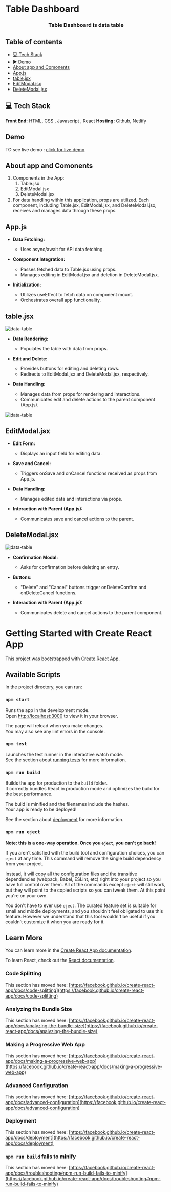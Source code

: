#  Table Dashboard

<h3 align="center"> Table Dashboard is data table</h3>

## Table of contents
* [💻 Tech Stack](#tech-stack)
* [▶️ Demo](#demo)
* [About app and Comonents](#App-Info)
* [App.js](#App.js)
* [table.jsx](#table.jsx)
* [EditModal.jsx](#EditModal.jsx)
* [DeleteModal.jsx](#DeleteModal.jsx)


<a name="tech-stack"/>

## 💻 Tech Stack
**Front End:** HTML, CSS , Javascript , React
**Hosting:** Github, Netlify

<a name="demo"/>

## Demo
TO see live demo : [click for live demo](https://data-table-reactjs.netlify.app/).

<a name="App-Info"/>

## About app and Comonents
1. Components in the App:
   1. Table.jsx 
   2. EditModal.jsx
   3. DeleteModal.jsx
2. For data handling within this application, props are utilized. Each component, including Table.jsx, EditModal.jsx, and DeleteModal.jsx, receives and manages data through these props.

<a name="App.js"/>

## App.js
- **Data Fetching:**
  - Uses async/await for API data fetching.
  
- **Component Integration:**
  - Passes fetched data to Table.jsx using props.
  - Manages editing in EditModal.jsx and deletion in DeleteModal.jsx.

- **Initialization:**
  - Utilizes useEffect to fetch data on component mount.
  - Orchestrates overall app functionality.

<a name="table.jsx"/>

## table.jsx
![data-table](assets/table.png)
- **Data Rendering:**
  - Populates the table with data from props.

- **Edit and Delete:**
  - Provides buttons for editing and deleting rows.
  - Redirects to EditModal.jsx and DeleteModal.jsx, respectively.

- **Data Handling:**
  - Manages data from props for rendering and interactions.
  - Communicates edit and delete actions to the parent component (App.js).

<a name="EditModal.jsx"/>

![data-table](assets/editModal.png)

## EditModal.jsx
- **Edit Form:**
  - Displays an input field for editing data.

- **Save and Cancel:**
  - Triggers onSave and onCancel functions received as props from App.js.

- **Data Handling:**
  - Manages edited data and interactions via props.

- **Interaction with Parent (App.js):**
  - Communicates save and cancel actions to the parent.

<a name="DeleteModal.jsx"/>

## DeleteModal.jsx

![data-table](assets/deleteModal.png)

- **Confirmation Modal:**
  - Asks for confirmation before deleting an entry.

- **Buttons:**
  - "Delete" and "Cancel" buttons trigger onDeleteConfirm and onDeleteCancel functions.

- **Interaction with Parent (App.js):**
  - Communicates delete and cancel actions to the parent component.


# Getting Started with Create React App

This project was bootstrapped with [Create React App](https://github.com/facebook/create-react-app).

## Available Scripts

In the project directory, you can run:

### `npm start`

Runs the app in the development mode.\
Open [http://localhost:3000](http://localhost:3000) to view it in your browser.

The page will reload when you make changes.\
You may also see any lint errors in the console.

### `npm test`

Launches the test runner in the interactive watch mode.\
See the section about [running tests](https://facebook.github.io/create-react-app/docs/running-tests) for more information.

### `npm run build`

Builds the app for production to the `build` folder.\
It correctly bundles React in production mode and optimizes the build for the best performance.

The build is minified and the filenames include the hashes.\
Your app is ready to be deployed!

See the section about [deployment](https://facebook.github.io/create-react-app/docs/deployment) for more information.

### `npm run eject`

**Note: this is a one-way operation. Once you `eject`, you can't go back!**

If you aren't satisfied with the build tool and configuration choices, you can `eject` at any time. This command will remove the single build dependency from your project.

Instead, it will copy all the configuration files and the transitive dependencies (webpack, Babel, ESLint, etc) right into your project so you have full control over them. All of the commands except `eject` will still work, but they will point to the copied scripts so you can tweak them. At this point you're on your own.

You don't have to ever use `eject`. The curated feature set is suitable for small and middle deployments, and you shouldn't feel obligated to use this feature. However we understand that this tool wouldn't be useful if you couldn't customize it when you are ready for it.

## Learn More

You can learn more in the [Create React App documentation](https://facebook.github.io/create-react-app/docs/getting-started).

To learn React, check out the [React documentation](https://reactjs.org/).

### Code Splitting

This section has moved here: [https://facebook.github.io/create-react-app/docs/code-splitting](https://facebook.github.io/create-react-app/docs/code-splitting)

### Analyzing the Bundle Size

This section has moved here: [https://facebook.github.io/create-react-app/docs/analyzing-the-bundle-size](https://facebook.github.io/create-react-app/docs/analyzing-the-bundle-size)

### Making a Progressive Web App

This section has moved here: [https://facebook.github.io/create-react-app/docs/making-a-progressive-web-app](https://facebook.github.io/create-react-app/docs/making-a-progressive-web-app)

### Advanced Configuration

This section has moved here: [https://facebook.github.io/create-react-app/docs/advanced-configuration](https://facebook.github.io/create-react-app/docs/advanced-configuration)

### Deployment

This section has moved here: [https://facebook.github.io/create-react-app/docs/deployment](https://facebook.github.io/create-react-app/docs/deployment)

### `npm run build` fails to minify

This section has moved here: [https://facebook.github.io/create-react-app/docs/troubleshooting#npm-run-build-fails-to-minify](https://facebook.github.io/create-react-app/docs/troubleshooting#npm-run-build-fails-to-minify)
